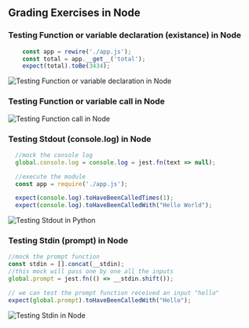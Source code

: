 ## Grading Exercises in Node

### Testing Function or variable declaration (existance) in Node
```js
    const app = rewire('./app.js');
    const total = app.__get__('total');
    expect(total).toBe(3434);
```
![Testing Function or variable declaration in Node](https://ucarecdn.com/c7e1835e-07a9-49e8-8e20-9a1a0c47a262/testing_function_declaration.jpg)

### Testing Function or variable call in Node
![Testing Function call in Node](https://ucarecdn.com/4e338df2-80d3-4534-a5ed-8cb210e7fa60/testing_function_execution.jpg)

### Testing Stdout (console.log) in Node

```js
  //mock the console log
  global.console.log = console.log = jest.fn(text => null);

  //execute the module
  const app = require('./app.js');

  expect(console.log).toHaveBeenCalledTimes(1);
  expect(console.log).toHaveBeenCalledWith("Hello World");
```
![Testing Stdout in Python](https://ucarecdn.com/f585299b-edc6-4418-8826-d796a7d733aa/testing_stdout_node.png)

### Testing Stdin (prompt) in Node

```js
//mock the prompt function
const stdin = [].concat(__stdin);
//this mock will pass one by one all the inputs
global.prompt = jest.fn(() => __stdin.shift());

// we can test the prompt function received an input "hello"
expect(global.prompt).toHaveBeenCalledWith("Hello");
```

![Testing Stdin in Node](https://ucarecdn.com/1da6ad7f-0cfd-41af-a6c3-ae8aa50f48e8/testing_stdin_with_prompt.jpg)


